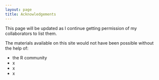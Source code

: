 ```yaml
---
layout: page
title: Acknowledgements
---
```


This page will be updated as I continue getting permission of my collaborators to list them. 

The materials available on this site would not have been possible without the help of:
* the R community
* x
* x
* x

